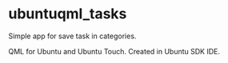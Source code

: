 ubuntuqml_tasks
===============

Simple app for save task in categories.

QML for Ubuntu and Ubuntu Touch. Created in Ubuntu SDK IDE. 
